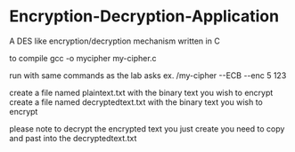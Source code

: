 # Encryption-Decryption-Application
A DES like encryption/decryption mechanism written in C

to compile 
    gcc -o mycipher my-cipher.c 
    
run with same commands as the lab asks 
    ex. /my-cipher --ECB --enc 5 123

create a file named plaintext.txt with the binary text you wish to encrypt
create a file named decryptedtext.txt with the binary text you wish to encrypt

please note to decrypt the encrypted text you just create you need to copy and past into the decryptedtext.txt
